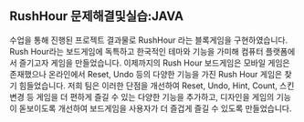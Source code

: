 ## RushHour 문제해결및실습:JAVA 
수업을 통해 진행된 프로젝트 결과물로 RushHour 라는 블록게임을 구현하였습니다.
Rush Hour라는 보드게임에 독특하고 한국적인 테마와 기능을 가미해
컴퓨터 플랫폼에서 즐기고자 게임을 만들었습니다.
이제까지의 Rush Hour 보드게임은 모바일 게임은 존재했으나 
온라인에서 Reset, Undo 등의 다양한 기능을 가진 Rush Hour 게임은 찾기 힘들었습니다.
저희 팀은 이러한 단점을 개선하여 Reset, Undo, Hint, Count, 
스킨 변경 등 게임을 더 편하게 즐길 수 있는 다양한 기능을
추가하고, 디자인을 게임의 기능이 돋보이도록 개선하여
보드게임을 사용자가 더 즐겁게 즐길 수 있도록 만들었습니다.
